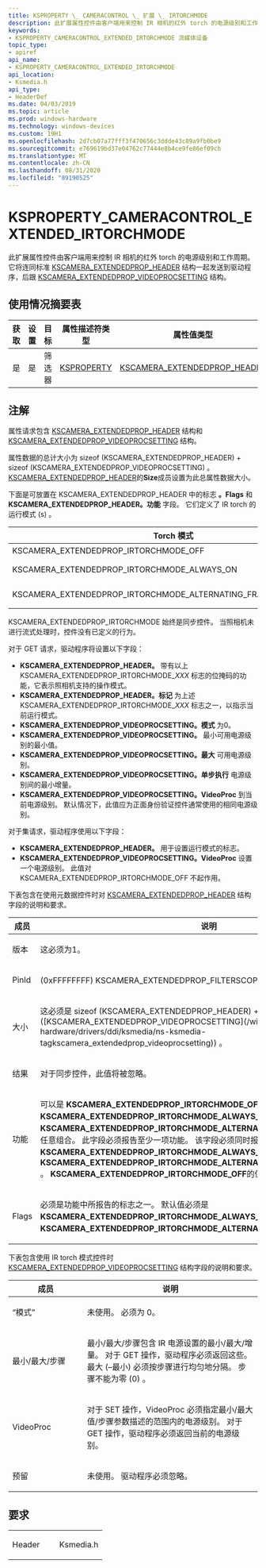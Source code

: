 ```yaml
---
title: KSPROPERTY \_ CAMERACONTROL \_ 扩展 \_ IRTORCHMODE
description: 此扩展属性控件由客户端用来控制 IR 相机的红外 torch 的电源级别和工作周期。
keywords:
- KSPROPERTY_CAMERACONTROL_EXTENDED_IRTORCHMODE 流媒体设备
topic_type:
- apiref
api_name:
- KSPROPERTY_CAMERACONTROL_EXTENDED_IRTORCHMODE
api_location:
- Ksmedia.h
api_type:
- HeaderDef
ms.date: 04/03/2019
ms.topic: article
ms.prod: windows-hardware
ms.technology: windows-devices
ms.custom: 19H1
ms.openlocfilehash: 2d7cb07a77fff3f470656c3ddde43c89a9fb0be9
ms.sourcegitcommit: e769619bd37e04762c77444e8b4ce9fe86ef09cb
ms.translationtype: MT
ms.contentlocale: zh-CN
ms.lasthandoff: 08/31/2020
ms.locfileid: "89190525"
---
```

# <a name="ksproperty_cameracontrol_extended_irtorchmode"></a>KSPROPERTY_CAMERACONTROL_EXTENDED_IRTORCHMODE

此扩展属性控件由客户端用来控制 IR 相机的红外 torch 的电源级别和工作周期。 它将连同标准 [KSCAMERA_EXTENDEDPROP_HEADER](/windows-hardware/drivers/ddi/ksmedia/ns-ksmedia-tagkscamera_extendedprop_header) 结构一起发送到驱动程序，后跟 [KSCAMERA_EXTENDEDPROP_VIDEOPROCSETTING](/windows-hardware/drivers/ddi/ksmedia/ns-ksmedia-tagkscamera_extendedprop_videoprocsetting) 结构。

## <a name="usage-summary-table"></a>使用情况摘要表

| 获取 | 设置 | 目标 | 属性描述符类型 | 属性值类型 |
| --- | --- | --- | --- | --- |
| 是 | 是 | 筛选器 | [KSPROPERTY](/previous-versions/ff564262(v=vs.85)) | [KSCAMERA_EXTENDEDPROP_HEADER](/windows-hardware/drivers/ddi/ksmedia/ns-ksmedia-tagkscamera_extendedprop_header)|

## <a name="remarks"></a>注解

属性请求包含 [KSCAMERA_EXTENDEDPROP_HEADER](/windows-hardware/drivers/ddi/ksmedia/ns-ksmedia-tagkscamera_extendedprop_header) 结构和 [KSCAMERA_EXTENDEDPROP_VIDEOPROCSETTING](/windows-hardware/drivers/ddi/ksmedia/ns-ksmedia-tagkscamera_extendedprop_videoprocsetting) 结构。

属性数据的总计大小为 sizeof (KSCAMERA_EXTENDEDPROP_HEADER) + sizeof (KSCAMERA_EXTENDEDPROP_VIDEOPROCSETTING) 。 [KSCAMERA_EXTENDEDPROP_HEADER](/windows-hardware/drivers/ddi/ksmedia/ns-ksmedia-tagkscamera_extendedprop_header)的**Size**成员设置为此总属性数据大小。

下面是可放置在 KSCAMERA_EXTENDEDPROP_HEADER 中的标志 **。Flags** 和 **KSCAMERA_EXTENDEDPROP_HEADER。功能** 字段。  它们定义了 IR torch 的运行模式 (s) 。

| Torch 模式                                                       | 说明                        |
|------------------------------------------------------------------|------------------------------------|
| KSCAMERA_EXTENDEDPROP_IRTORCHMODE_OFF                            | 关                                |
| KSCAMERA_EXTENDEDPROP_IRTORCHMODE_ALWAYS_ON                      | Always On                          |
| KSCAMERA_EXTENDEDPROP_IRTORCHMODE_ALTERNATING_FRAME_ILLUMINATION | 每隔一帧上的           |

KSCAMERA_EXTENDEDPROP_IRTORCHMODE 始终是同步控件。  当照相机未进行流式处理时，控件没有已定义的行为。

对于 GET 请求，驱动程序将设置以下字段：

- **KSCAMERA_EXTENDEDPROP_HEADER。** 带有以上 KSCAMERA_EXTENDEDPROP_IRTORCHMODE_*XXX* 标志的位掩码的功能，它表示照相机支持的操作模式。
- **KSCAMERA_EXTENDEDPROP_HEADER。标记** 为上述 KSCAMERA_EXTENDEDPROP_IRTORCHMODE_*XXX* 标志之一，以指示当前运行模式。
- **KSCAMERA_EXTENDEDPROP_VIDEOPROCSETTING。模式** 为0。
- **KSCAMERA_EXTENDEDPROP_VIDEOPROCSETTING。** 最小可用电源级别的最小值。
- **KSCAMERA_EXTENDEDPROP_VIDEOPROCSETTING。最大** 可用电源级别。
- **KSCAMERA_EXTENDEDPROP_VIDEOPROCSETTING。单步执行** 电源级别间的最小增量。
- **KSCAMERA_EXTENDEDPROP_VIDEOPROCSETTING。VideoProc** 到当前电源级别。 默认情况下，此值应为正面身份验证控件通常使用的相同电源级别。

对于集请求，驱动程序使用以下字段：

- **KSCAMERA_EXTENDEDPROP_HEADER。** 用于设置运行模式的标志。
- **KSCAMERA_EXTENDEDPROP_VIDEOPROCSETTING。VideoProc** 设置一个电源级别。  此值对 KSCAMERA_EXTENDEDPROP_IRTORCHMODE_OFF 不起作用。

下表包含在使用元数据控件时对 [KSCAMERA_EXTENDEDPROP_HEADER](/windows-hardware/drivers/ddi/ksmedia/ns-ksmedia-tagkscamera_extendedprop_header) 结构字段的说明和要求。

<table>
<colgroup>
<col width="30%" />
<col width="70%" />
</colgroup>
<thead>
<tr class="header">
<th>成员</th>
<th>说明</th>
</tr>
</thead>
<tbody>
<tr class="odd">
<td><p>版本</p></td>
<td><p>这必须为1。</p></td>
</tr>
<tr class="even">
<td><p>PinId</p></td>
<td><p> (0xFFFFFFFF) KSCAMERA_EXTENDEDPROP_FILTERSCOPE。</p></td>
</tr>
<tr class="odd">
<td><p>大小</p></td>
<td><p>这必须是 sizeof (KSCAMERA_EXTENDEDPROP_HEADER) + sizeof ([KSCAMERA_EXTENDEDPROP_VIDEOPROCSETTING](/windows-hardware/drivers/ddi/ksmedia/ns-ksmedia-tagkscamera_extendedprop_videoprocsetting)) 。</p></td>
</tr>
<tr class="even">
<td><p>结果</p></td>
<td><p>对于同步控件，此值将被忽略。</p></td>
</tr>
<tr class="odd">
<td><p>功能</p></td>
<td><p>可以是 <strong>KSCAMERA_EXTENDEDPROP_IRTORCHMODE_OFF</strong>、 <strong>KSCAMERA_EXTENDEDPROP_IRTORCHMODE_ALWAYS_ON</strong> 或 <strong>KSCAMERA_EXTENDEDPROP_IRTORCHMODE_ALTERNATIVE_FRAME_ILLUMINATION</strong>的任意组合。  
此字段必须报告至少一项功能。  该字段必须同时报告 <strong>KSCAMERA_EXTENDEDPROP_IRTORCHMODE_ALWAYS_ON</strong> 或 <strong>KSCAMERA_EXTENDEDPROP_IRTORCHMODE_ALTERNATIVE_FRAME_ILLUMINATION</strong> 。 <strong>KSCAMERA_EXTENDEDPROP_IRTORCHMODE_OFF</strong>的值是可选的。
</p></td>
</tr>
<tr class="even">
<td><p>Flags</p></td>
<td><p>必须是功能中所报告的标志之一。  默认值必须是 <strong>KSCAMERA_EXTENDEDPROP_IRTORCHMODE_ALWAYS_ON</strong> 或 <strong>KSCAMERA_EXTENDEDPROP_IRTORCHMODE_ALTERNATIVE_FRAME_ILLUMINATION</strong>。</p></td>
</tr>
</tbody>
</table>

下表包含使用 IR torch 模式控件时 [KSCAMERA_EXTENDEDPROP_VIDEOPROCSETTING](/windows-hardware/drivers/ddi/ksmedia/ns-ksmedia-tagkscamera_extendedprop_videoprocsetting) 结构字段的说明和要求。

<table>
<colgroup>
<col width="30%" />
<col width="70%" />
</colgroup>
<thead>
<tr class="header">
<th>成员</th>
<th>说明</th>
</tr>
</thead>
<tbody>
<tr class="odd">
<td><p>“模式”</p></td>
<td><p>未使用。  必须为 0。</p></td>
</tr>
<tr class="even">
<td><p>最小/最大/步骤</p></td>
<td><p>最小/最大/步骤包含 IR 电源设置的最小/最大/增量。  对于 GET 操作，驱动程序必须返回这些。  最大 (–最小) 必须按步骤进行均匀地分隔。  步骤不能为零 (0) 。</p></td>
</tr>
<tr class="odd">
<td><p>VideoProc</p></td>
<td><p>对于 SET 操作，VideoProc 必须指定最小/最大值/步骤参数描述的范围内的电源级别。  对于 GET 操作，驱动程序必须返回当前的电源级别。</p></td>
</tr>
<tr class="even">
<td><p>预留</p></td>
<td><p>未使用。  驱动程序必须忽略。</p></td>
</tr>
</tbody>
</table>

## <a name="requirements"></a>要求

<table>
<colgroup>
<col width="50%" />
<col width="50%" />
</colgroup>
<tbody>
<tr class="odd">
<td><p>Header</p></td>
<td>Ksmedia.h</td>
</tr>
</tbody>
</table>